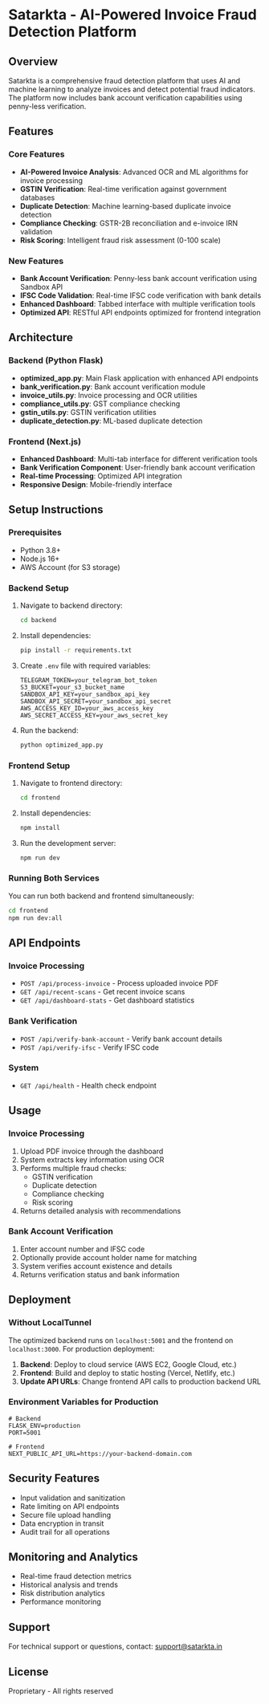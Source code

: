 # Satarkta - AI-Powered Invoice Fraud Detection Platform

## Overview
Satarkta is a comprehensive fraud detection platform that uses AI and machine learning to analyze invoices and detect potential fraud indicators. The platform now includes bank account verification capabilities using penny-less verification.

## Features

### Core Features
- **AI-Powered Invoice Analysis**: Advanced OCR and ML algorithms for invoice processing
- **GSTIN Verification**: Real-time verification against government databases
- **Duplicate Detection**: Machine learning-based duplicate invoice detection
- **Compliance Checking**: GSTR-2B reconciliation and e-invoice IRN validation
- **Risk Scoring**: Intelligent fraud risk assessment (0-100 scale)

### New Features
- **Bank Account Verification**: Penny-less bank account verification using Sandbox API
- **IFSC Code Validation**: Real-time IFSC code verification with bank details
- **Enhanced Dashboard**: Tabbed interface with multiple verification tools
- **Optimized API**: RESTful API endpoints optimized for frontend integration

## Architecture

### Backend (Python Flask)
- **optimized_app.py**: Main Flask application with enhanced API endpoints
- **bank_verification.py**: Bank account verification module
- **invoice_utils.py**: Invoice processing and OCR utilities
- **compliance_utils.py**: GST compliance checking
- **gstin_utils.py**: GSTIN verification utilities
- **duplicate_detection.py**: ML-based duplicate detection

### Frontend (Next.js)
- **Enhanced Dashboard**: Multi-tab interface for different verification tools
- **Bank Verification Component**: User-friendly bank account verification
- **Real-time Processing**: Optimized API integration
- **Responsive Design**: Mobile-friendly interface

## Setup Instructions

### Prerequisites
- Python 3.8+
- Node.js 16+
- AWS Account (for S3 storage)

### Backend Setup
1. Navigate to backend directory:
   ```bash
   cd backend
   ```

2. Install dependencies:
   ```bash
   pip install -r requirements.txt
   ```

3. Create `.env` file with required variables:
   ```env
   TELEGRAM_TOKEN=your_telegram_bot_token
   S3_BUCKET=your_s3_bucket_name
   SANDBOX_API_KEY=your_sandbox_api_key
   SANDBOX_API_SECRET=your_sandbox_api_secret
   AWS_ACCESS_KEY_ID=your_aws_access_key
   AWS_SECRET_ACCESS_KEY=your_aws_secret_key
   ```

4. Run the backend:
   ```bash
   python optimized_app.py
   ```

### Frontend Setup
1. Navigate to frontend directory:
   ```bash
   cd frontend
   ```

2. Install dependencies:
   ```bash
   npm install
   ```

3. Run the development server:
   ```bash
   npm run dev
   ```

### Running Both Services
You can run both backend and frontend simultaneously:
```bash
cd frontend
npm run dev:all
```

## API Endpoints

### Invoice Processing
- `POST /api/process-invoice` - Process uploaded invoice PDF
- `GET /api/recent-scans` - Get recent invoice scans
- `GET /api/dashboard-stats` - Get dashboard statistics

### Bank Verification
- `POST /api/verify-bank-account` - Verify bank account details
- `POST /api/verify-ifsc` - Verify IFSC code

### System
- `GET /api/health` - Health check endpoint

## Usage

### Invoice Processing
1. Upload PDF invoice through the dashboard
2. System extracts key information using OCR
3. Performs multiple fraud checks:
   - GSTIN verification
   - Duplicate detection
   - Compliance checking
   - Risk scoring
4. Returns detailed analysis with recommendations

### Bank Account Verification
1. Enter account number and IFSC code
2. Optionally provide account holder name for matching
3. System verifies account existence and details
4. Returns verification status and bank information

## Deployment

### Without LocalTunnel
The optimized backend runs on `localhost:5001` and the frontend on `localhost:3000`. For production deployment:

1. **Backend**: Deploy to cloud service (AWS EC2, Google Cloud, etc.)
2. **Frontend**: Build and deploy to static hosting (Vercel, Netlify, etc.)
3. **Update API URLs**: Change frontend API calls to production backend URL

### Environment Variables for Production
```env
# Backend
FLASK_ENV=production
PORT=5001

# Frontend
NEXT_PUBLIC_API_URL=https://your-backend-domain.com
```

## Security Features
- Input validation and sanitization
- Rate limiting on API endpoints
- Secure file upload handling
- Data encryption in transit
- Audit trail for all operations

## Monitoring and Analytics
- Real-time fraud detection metrics
- Historical analysis and trends
- Risk distribution analytics
- Performance monitoring

## Support
For technical support or questions, contact: support@satarkta.in

## License
Proprietary - All rights reserved
